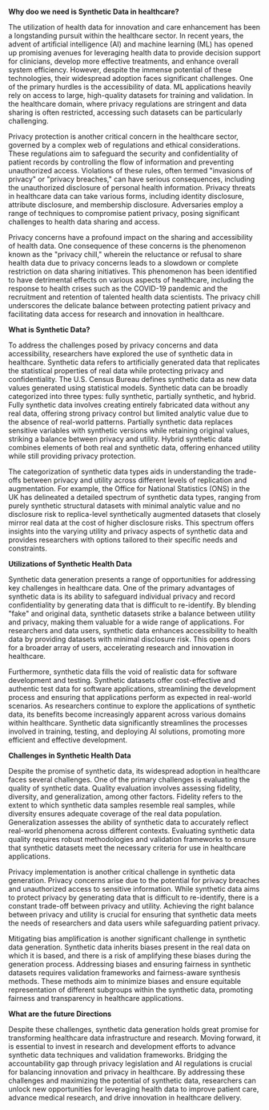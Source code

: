 **Why doo we need is Synthetic Data in healthcare?**

The utilization of health data for innovation and care enhancement has been a longstanding pursuit within the healthcare sector. In recent years, the advent of artificial intelligence (AI) and machine learning (ML) has opened up promising avenues for leveraging health data to provide decision support for clinicians, develop more effective treatments, and enhance overall system efficiency. However, despite the immense potential of these technologies, their widespread adoption faces significant challenges. One of the primary hurdles is the accessibility of data. ML applications heavily rely on access to large, high-quality datasets for training and validation. In the healthcare domain, where privacy regulations are stringent and data sharing is often restricted, accessing such datasets can be particularly challenging.

Privacy protection is another critical concern in the healthcare sector, governed by a complex web of regulations and ethical considerations. These regulations aim to safeguard the security and confidentiality of patient records by controlling the flow of information and preventing unauthorized access. Violations of these rules, often termed "invasions of privacy" or "privacy breaches," can have serious consequences, including the unauthorized disclosure of personal health information. Privacy threats in healthcare data can take various forms, including identity disclosure, attribute disclosure, and membership disclosure. Adversaries employ a range of techniques to compromise patient privacy, posing significant challenges to health data sharing and access.

Privacy concerns have a profound impact on the sharing and accessibility of health data. One consequence of these concerns is the phenomenon known as the "privacy chill," wherein the reluctance or refusal to share health data due to privacy concerns leads to a slowdown or complete restriction on data sharing initiatives. This phenomenon has been identified to have detrimental effects on various aspects of healthcare, including the response to health crises such as the COVID-19 pandemic and the recruitment and retention of talented health data scientists. The privacy chill underscores the delicate balance between protecting patient privacy and facilitating data access for research and innovation in healthcare.

**What is Synthetic Data?**

To address the challenges posed by privacy concerns and data accessibility, researchers have explored the use of synthetic data in healthcare. Synthetic data refers to artificially generated data that replicates the statistical properties of real data while protecting privacy and confidentiality. The U.S. Census Bureau defines synthetic data as new data values generated using statistical models. Synthetic data can be broadly categorized into three types: fully synthetic, partially synthetic, and hybrid. Fully synthetic data involves creating entirely fabricated data without any real data, offering strong privacy control but limited analytic value due to the absence of real-world patterns. Partially synthetic data replaces sensitive variables with synthetic versions while retaining original values, striking a balance between privacy and utility. Hybrid synthetic data combines elements of both real and synthetic data, offering enhanced utility while still providing privacy protection.

The categorization of synthetic data types aids in understanding the trade-offs between privacy and utility across different levels of replication and augmentation. For example, the Office for National Statistics (ONS) in the UK has delineated a detailed spectrum of synthetic data types, ranging from purely synthetic structural datasets with minimal analytic value and no disclosure risk to replica-level synthetically augmented datasets that closely mirror real data at the cost of higher disclosure risks. This spectrum offers insights into the varying utility and privacy aspects of synthetic data and provides researchers with options tailored to their specific needs and constraints.

**Utilizations of Synthetic Health Data**

Synthetic data generation presents a range of opportunities for addressing key challenges in healthcare data. One of the primary advantages of synthetic data is its ability to safeguard individual privacy and record confidentiality by generating data that is difficult to re-identify. By blending "fake" and original data, synthetic datasets strike a balance between utility and privacy, making them valuable for a wide range of applications. For researchers and data users, synthetic data enhances accessibility to health data by providing datasets with minimal disclosure risk. This opens doors for a broader array of users, accelerating research and innovation in healthcare.

Furthermore, synthetic data fills the void of realistic data for software development and testing. Synthetic datasets offer cost-effective and authentic test data for software applications, streamlining the development process and ensuring that applications perform as expected in real-world scenarios. As researchers continue to explore the applications of synthetic data, its benefits become increasingly apparent across various domains within healthcare. Synthetic data significantly streamlines the processes involved in training, testing, and deploying AI solutions, promoting more efficient and effective development.

**Challenges in Synthetic Health Data**

Despite the promise of synthetic data, its widespread adoption in healthcare faces several challenges. One of the primary challenges is evaluating the quality of synthetic data. Quality evaluation involves assessing fidelity, diversity, and generalization, among other factors. Fidelity refers to the extent to which synthetic data samples resemble real samples, while diversity ensures adequate coverage of the real data population. Generalization assesses the ability of synthetic data to accurately reflect real-world phenomena across different contexts. Evaluating synthetic data quality requires robust methodologies and validation frameworks to ensure that synthetic datasets meet the necessary criteria for use in healthcare applications.

Privacy implementation is another critical challenge in synthetic data generation. Privacy concerns arise due to the potential for privacy breaches and unauthorized access to sensitive information. While synthetic data aims to protect privacy by generating data that is difficult to re-identify, there is a constant trade-off between privacy and utility. Achieving the right balance between privacy and utility is crucial for ensuring that synthetic data meets the needs of researchers and data users while safeguarding patient privacy.

Mitigating bias amplification is another significant challenge in synthetic data generation. Synthetic data inherits biases present in the real data on which it is based, and there is a risk of amplifying these biases during the generation process. Addressing biases and ensuring fairness in synthetic datasets requires validation frameworks and fairness-aware synthesis methods. These methods aim to minimize biases and ensure equitable representation of different subgroups within the synthetic data, promoting fairness and transparency in healthcare applications.

**What are the future Directions**

Despite these challenges, synthetic data generation holds great promise for transforming healthcare data infrastructure and research. Moving forward, it is essential to invest in research and development efforts to advance synthetic data techniques and validation frameworks. Bridging the accountability gap through privacy legislation and AI regulations is crucial for balancing innovation and privacy in healthcare. By addressing these challenges and maximizing the potential of synthetic data, researchers can unlock new opportunities for leveraging health data to improve patient care, advance medical research, and drive innovation in healthcare delivery.
